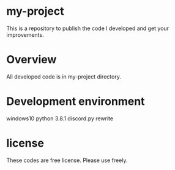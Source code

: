 # my-project
This is a repository to publish the code I developed and get your improvements.

# Overview
All developed code is in my-project directory.

# Development environment
windows10
python 3.8.1
discord.py rewrite

# license
These codes are free license.
Please use freely.


